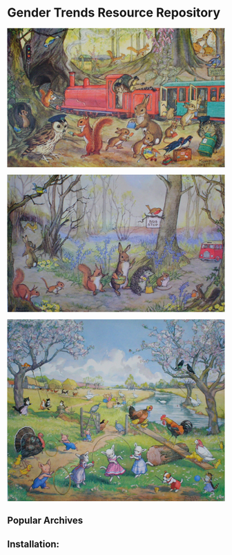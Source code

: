 # Gender Trends Resource Repository

![](https://github.com/citemap/citemap.github.io/blob/master/assets/img/Train.jpg?raw=true)



![Main page preview](https://github.com/citemap/citemap.github.io/blob/master/assets/img/bus.jpg?raw=true?raw=true)



![Post page preview](https://github.com/citemap/citemap.github.io/blob/master/assets/img/farm.jpg?raw=true)

## Popular Archives


## Installation:


